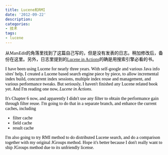 ```yaml
---
title: Lucene和RMI
date: '2012-09-22'
description:
categories:
- 技术
tags:
- lucene
---
```


<p style="color: #000000; font-family: 'Lucida Grande';">从MarsEdit的角落里找到了这篇自己写的，但是没有发表的日志。稍加修改后，备份在这里。另外，日志里提到的<a href="http://book.douban.com/subject/3726306/">Lucene in Actions</a>的确是用搜索引擎必看的书。</p>
<p style="color: #000000; font-family: 'Lucida Grande';">I have been using Lucene for nearly three years. With self-google and various Java info sites' help, I created a Lucene based search engine piece by piece, to allow incremental index build, concurrent index sessions, multiple index reuse and management, and various performance tweaks. But seriously, I haven't finished any Lucene related book yet. And I'm reading one now, <em>Lucene in Actions</em>.</p>
<p style="color: #000000; font-family: 'Lucida Grande';">It's Chapter 6 now, and apparently I didn't use any filter to obtain the performance gain through filter reuse. I'm going to do that in a separate branch, and enhance the current caches, including</p>
<ul style="color: #000000; font-family: 'Lucida Grande';">
<li>filter cache</li>
<li>field cache</li>
<li>result cache</li>
</ul>
<p style="color: #000000; font-family: 'Lucida Grande';">I'm also going to try RMI method to do distributed Lucene search, and do a comparison together with my original JGroups method. Hope it's better because I don't really want to ship JGroups method due to its unfriendly license.</p>
